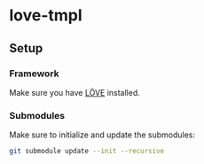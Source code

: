 # love-tmpl

## Setup

### Framework

Make sure you have [LÖVE](https://love2d.org/) installed.

### Submodules

Make sure to initialize and update the submodules:

```sh
git submodule update --init --recursive
```
